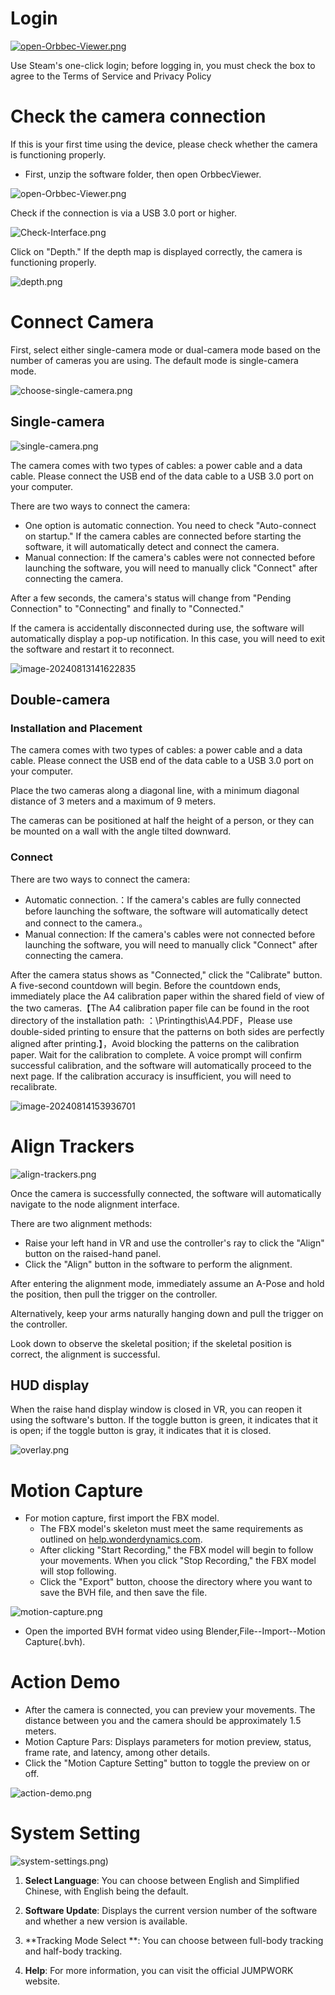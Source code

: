 # Login

[![open-Orbbec-Viewer.png](https://i.postimg.cc/C5HVCB46/open-Orbbec-Viewer.png)](https://postimg.cc/0KQ3PNFp)

Use Steam's one-click login; before logging in, you must check the box to agree to the Terms of Service and Privacy Policy

# Check the camera connection

If this is your first time using the device, please check whether the camera is functioning properly.

- First, unzip the software folder, then open OrbbecViewer.

![open-Orbbec-Viewer.png](https://i.postimg.cc/C5HVCB46/open-Orbbec-Viewer.png](https://github.com/JUMPWORK/User-Manual/blob/main/image/Check%20Interface.png))

Check if the connection is via a USB 3.0 port or higher.

![Check-Interface.png](https://i.postimg.cc/TYfxd0d8/Check-Interface.png](https://github.com/JUMPWORK/User-Manual/blob/main/image/Check%20Interface.png))

Click on "Depth." If the depth map is displayed correctly, the camera is functioning properly.

![depth.png](https://i.postimg.cc/YCSwgSLb/depth.png](https://github.com/JUMPWORK/User-Manual/blob/main/image/depth.png))

# Connect Camera

First, select either single-camera mode or dual-camera mode based on the number of cameras you are using. The default mode is single-camera mode.

![choose-single-camera.png](https://i.postimg.cc/Bb3rvZG5/choose-single-camera.png](https://github.com/JUMPWORK/User-Manual/blob/main/image/choose%20single%20camera.png))

## Single-camera

![single-camera.png](https://i.postimg.cc/QCqRKLX2/single-camera.png](https://github.com/JUMPWORK/User-Manual/blob/main/image/single%20camera.png))

The camera comes with two types of cables: a power cable and a data cable. Please connect the USB end of the data cable to a USB 3.0 port on your computer.

There are two ways to connect the camera:

- One option is automatic connection. You need to check "Auto-connect on startup." If the camera cables are connected before starting the software, it will automatically detect and connect the camera.
- Manual connection: If the camera's cables were not connected before launching the software, you will need to manually click "Connect" after connecting the camera.

After a few seconds, the camera's status will change from "Pending Connection" to "Connecting" and finally to "Connected."

If the camera is accidentally disconnected during use, the software will automatically display a pop-up notification. In this case, you will need to exit the software and restart it to reconnect.

![image-20240813141622835](C:\Users\29131\AppData\Roaming\Typora\typora-user-images\image-20240813141622835.png)

## Double-camera

### **Installation and Placement**

The camera comes with two types of cables: a power cable and a data cable. Please connect the USB end of the data cable to a USB 3.0 port on your computer.

Place the two cameras along a diagonal line, with a minimum diagonal distance of 3 meters and a maximum of 9 meters.

The cameras can be positioned at half the height of a person, or they can be mounted on a wall with the angle tilted downward.

### Connect

There are two ways to connect the camera:

- Automatic connection.：If the camera's cables are fully connected before launching the software, the software will automatically detect and connect to the camera.。
- Manual connection: If the camera's cables were not connected before launching the software, you will need to manually click "Connect" after connecting the camera.

After the camera status shows as "Connected," click the "Calibrate" button. A five-second countdown will begin. Before the countdown ends, immediately place the A4 calibration paper within the shared field of view of the two cameras.【The A4 calibration paper file can be found in the root directory of the installation path: ：\Printingthis\A4.PDF，Please use double-sided printing to ensure that the patterns on both sides are perfectly aligned after printing.】，Avoid blocking the patterns on the calibration paper. Wait for the calibration to complete. A voice prompt will confirm successful calibration, and the software will automatically proceed to the next page. If the calibration accuracy is insufficient, you will need to recalibrate.

![image-20240814153936701](C:\Users\29131\AppData\Roaming\Typora\typora-user-images\image-20240814153936701.png)



# Align Trackers

![align-trackers.png](https://i.postimg.cc/BZcWVFxm/align-trackers.png](https://github.com/JUMPWORK/User-Manual/blob/main/image/align%20trackers.png))

Once the camera is successfully connected, the software will automatically navigate to the node alignment interface.

There are two alignment methods:

- Raise your left hand in VR and use the controller's ray to click the "Align" button on the raised-hand panel.
- Click the "Align" button in the software to perform the alignment.

After entering the alignment mode, immediately assume an A-Pose and hold the position, then pull the trigger on the controller.

Alternatively, keep your arms naturally hanging down and pull the trigger on the controller.

Look down to observe the skeletal position; if the skeletal position is correct, the alignment is successful.

## HUD display

When the raise hand display window is closed in VR, you can reopen it using the software's button. If the toggle button is green, it indicates that it is open; if the toggle button is gray, it indicates that it is closed.

![overlay.png](https://i.postimg.cc/7YHv8L9w/overlay.png](https://github.com/JUMPWORK/User-Manual/blob/main/image/overlay.png))

# Motion Capture

- For motion capture, first import the FBX model.
  - The FBX model's skeleton must meet the same requirements as outlined on [help.wonderdynamics.com](https://help.wonderdynamics.com/character-creation/ai-mocap-system/markerless-motion-capture/bone-mapping-distribution-and-tpose).
  - After clicking "Start Recording," the FBX model will begin to follow your movements. When you click "Stop Recording," the FBX model will stop following.
  - Click the "Export" button, choose the directory where you want to save the BVH file, and then save the file.

![motion-capture.png](https://i.postimg.cc/8Pt21VXW/motion-capture.png](https://github.com/JUMPWORK/User-Manual/blob/main/image/motion%20capture.png))

- Open the imported BVH format video using Blender,File--Import--Motion Capture(.bvh).

# Action Demo

- After the camera is connected, you can preview your movements. The distance between you and the camera should be approximately 1.5 meters.
- Motion Capture Pars: Displays parameters for motion preview, status, frame rate, and latency, among other details.
- Click the "Motion Capture Setting" button to toggle the preview on or off.

![action-demo.png](https://i.postimg.cc/MpHhHrgL/action-demo.png](https://github.com/JUMPWORK/User-Manual/blob/main/image/action%20demo.png))

# System Setting

![system-settings.png]([https://i.postimg.cc/MpHhHrgL/action-demo.png](https://github.com/JUMPWORK/User-Manual/blob/main/image/system%20settings.png)))

1. **Select Language**:  You can choose between English and Simplified Chinese, with English being the default.

2. **Software Update**: Displays the current version number of the software and whether a new version is available.

3. **Tracking Mode Select **: You can choose between full-body tracking and half-body tracking.

4. **Help**: For more information, you can visit the official JUMPWORK website.







